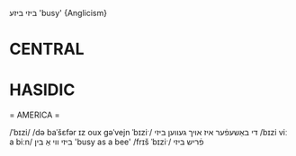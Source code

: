 ביזי
ביזע
'busy'
{Anglicism}

CENTRAL
========

HASIDIC
=======
= AMERICA = 

/ˈbɪzi/
/də baˈšɛfər ɪz oux gəˈvejn ˈbɪziˑ/ די באַשעפֿער איז אויך געווען ביזי
/bɪzi viː a biːn/ ביזי ווי אַ בין 'busy as a bee'
/frɪš ˈbɪziˑ/ פֿריש ביזי